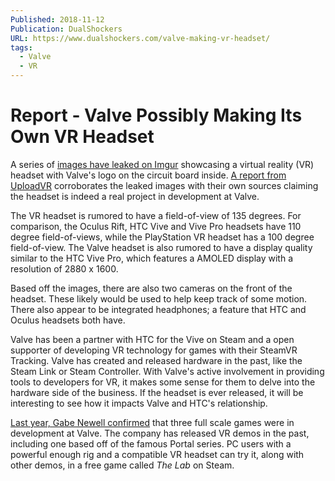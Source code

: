```yaml
---
Published: 2018-11-12
Publication: DualShockers
URL: https://www.dualshockers.com/valve-making-vr-headset/
tags:
  - Valve
  - VR
---
```

# Report - Valve Possibly Making Its Own VR Headset

A series of [images have leaked on Imgur](https://imgur.com/a/nYegjQp) showcasing a virtual reality (VR) headset with Valve's logo on the circuit board inside. [A report from UploadVR](https://uploadvr.com/valve-135-vr-headset-half-life/) corroborates the leaked images with their own sources claiming the headset is indeed a real project in development at Valve.

The VR headset is rumored to have a field-of-view of 135 degrees. For comparison, the Oculus Rift, HTC Vive and Vive Pro headsets have 110 degree field-of-views, while the PlayStation VR headset has a 100 degree field-of-view. The Valve headset is also rumored to have a display quality similar to the HTC Vive Pro, which features a AMOLED display with a resolution of 2880 x 1600.

Based off the images, there are also two cameras on the front of the headset. These likely would be used to help keep track of some motion. There also appear to be integrated headphones; a feature that HTC and Oculus headsets both have.

Valve has been a partner with HTC for the Vive on Steam and a open supporter of developing VR technology for games with their SteamVR Tracking. Valve has created and released hardware in the past, like the Steam Link or Steam Controller. With Valve's active involvement in providing tools to developers for VR, it makes some sense for them to delve into the hardware side of the business. If the headset is ever released, it will be interesting to see how it impacts Valve and HTC's relationship.

[Last year, Gabe Newell confirmed](https://www.dualshockers.com/valve-making-three-full-vr-games/) that three full scale games were in development at Valve. The company has released VR demos in the past, including one based off of the famous Portal series. PC users with a powerful enough rig and a compatible VR headset can try it, along with other demos, in a free game called *The Lab* on Steam.